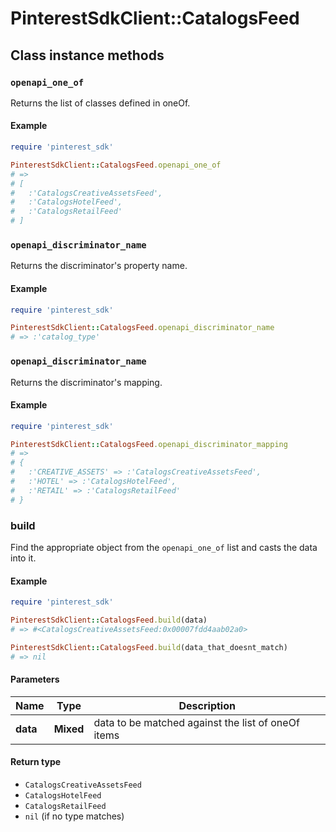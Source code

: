 # PinterestSdkClient::CatalogsFeed

## Class instance methods

### `openapi_one_of`

Returns the list of classes defined in oneOf.

#### Example

```ruby
require 'pinterest_sdk'

PinterestSdkClient::CatalogsFeed.openapi_one_of
# =>
# [
#   :'CatalogsCreativeAssetsFeed',
#   :'CatalogsHotelFeed',
#   :'CatalogsRetailFeed'
# ]
```

### `openapi_discriminator_name`

Returns the discriminator's property name.

#### Example

```ruby
require 'pinterest_sdk'

PinterestSdkClient::CatalogsFeed.openapi_discriminator_name
# => :'catalog_type'
```

### `openapi_discriminator_name`

Returns the discriminator's mapping.

#### Example

```ruby
require 'pinterest_sdk'

PinterestSdkClient::CatalogsFeed.openapi_discriminator_mapping
# =>
# {
#   :'CREATIVE_ASSETS' => :'CatalogsCreativeAssetsFeed',
#   :'HOTEL' => :'CatalogsHotelFeed',
#   :'RETAIL' => :'CatalogsRetailFeed'
# }
```

### build

Find the appropriate object from the `openapi_one_of` list and casts the data into it.

#### Example

```ruby
require 'pinterest_sdk'

PinterestSdkClient::CatalogsFeed.build(data)
# => #<CatalogsCreativeAssetsFeed:0x00007fdd4aab02a0>

PinterestSdkClient::CatalogsFeed.build(data_that_doesnt_match)
# => nil
```

#### Parameters

| Name | Type | Description |
| ---- | ---- | ----------- |
| **data** | **Mixed** | data to be matched against the list of oneOf items |

#### Return type

- `CatalogsCreativeAssetsFeed`
- `CatalogsHotelFeed`
- `CatalogsRetailFeed`
- `nil` (if no type matches)

